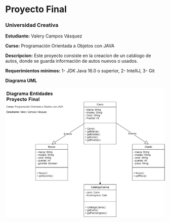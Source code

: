 # Proyecto Final

### **Universidad Creativa**

**Estudiante:** Valery Campos Vásquez

**Curso:** Programación Orientada a Objetos con JAVA

**Descripcion:** Este proyecto consiste en la creacion de un catálogo de autos, 
donde se guarda información de autos nuevos o usados.

**Requerimientos mínimos:** 1- JDK Java 16.0 o superior, 2- IntelliJ, 3- Git

**Diagrama UML**

<img src="/UML/UMLProyectoFinal-Entidades.png" alt="UML"/>


